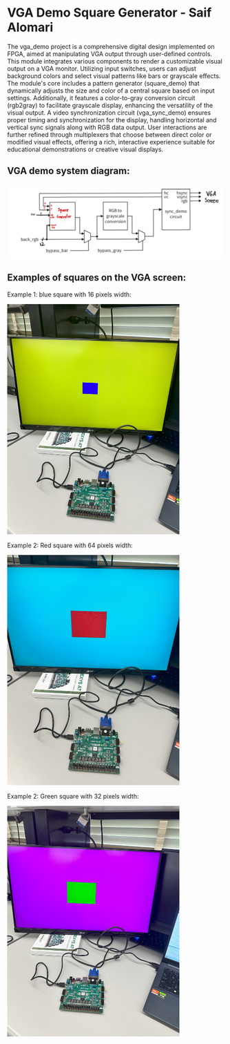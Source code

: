 # VGA Demo Square Generator - Saif Alomari

The vga_demo project is a comprehensive digital design implemented on FPGA, aimed at manipulating VGA output through user-defined controls. 
This module integrates various components to render a customizable visual output on a VGA monitor. Utilizing input switches, users can adjust 
background colors and select visual patterns like bars or grayscale effects. The module's core includes a pattern generator (square_demo) that dynamically 
adjusts the size and color of a central square based on input settings. Additionally, it features a color-to-gray conversion circuit (rgb2gray) to facilitate 
grayscale display, enhancing the versatility of the visual output. A video synchronization circuit (vga_sync_demo) ensures proper timing and synchronization 
for the display, handling horizontal and vertical sync signals along with RGB data output. User interactions are further refined through multiplexers that 
choose between direct color or modified visual effects, offering a rich, interactive experience suitable for educational demonstrations or creative visual displays.

## VGA demo system diagram: 

<img src='./images/system_diagram.jpg' width='800'>

## Examples of squares on the VGA screen: 

Example 1: blue square with 16 pixels width:

<img src='./images/example1.jpg' width='400'>

Example 2: Red square with 64 pixels width:

<img src='./images/example2.jpg' width='400'>

Example 2: Green square with 32 pixels width:

<img src='./images/example3.jpg' width='400'>
